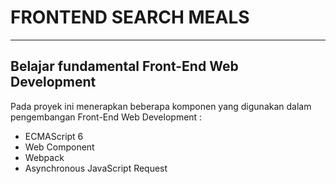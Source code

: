 # FRONTEND SEARCH MEALS
-----------------------
## Belajar fundamental Front-End Web Development

Pada proyek ini menerapkan beberapa komponen yang digunakan dalam pengembangan Front-End Web Development :
* ECMAScript 6
* Web Component
* Webpack
* Asynchronous JavaScript Request
